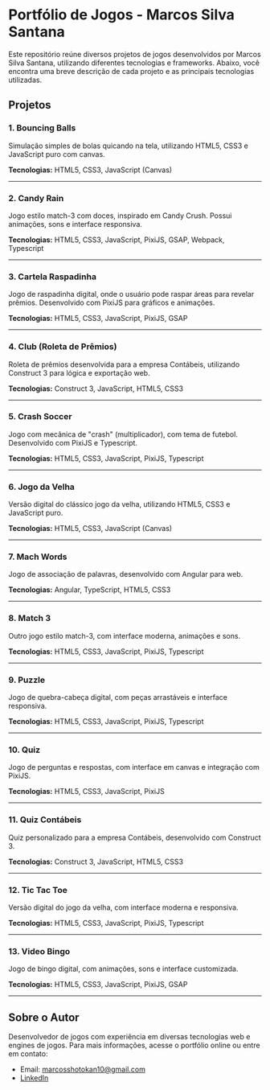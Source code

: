 # Portfólio de Jogos - Marcos Silva Santana

Este repositório reúne diversos projetos de jogos desenvolvidos por Marcos Silva Santana, utilizando diferentes tecnologias e frameworks. Abaixo, você encontra uma breve descrição de cada projeto e as principais tecnologias utilizadas.

## Projetos

### 1. Bouncing Balls
Simulação simples de bolas quicando na tela, utilizando HTML5, CSS3 e JavaScript puro com canvas.

**Tecnologias:** HTML5, CSS3, JavaScript (Canvas)

---

### 2. Candy Rain
Jogo estilo match-3 com doces, inspirado em Candy Crush. Possui animações, sons e interface responsiva.

**Tecnologias:** HTML5, CSS3, JavaScript, PixiJS, GSAP, Webpack, Typescript

---

### 3. Cartela Raspadinha
Jogo de raspadinha digital, onde o usuário pode raspar áreas para revelar prêmios. Desenvolvido com PixiJS para gráficos e animações.

**Tecnologias:** HTML5, CSS3, JavaScript, PixiJS, GSAP

---

### 4. Club (Roleta de Prêmios)
Roleta de prêmios desenvolvida para a empresa Contábeis, utilizando Construct 3 para lógica e exportação web.

**Tecnologias:** Construct 3, JavaScript, HTML5, CSS3

---

### 5. Crash Soccer
Jogo com mecânica de "crash" (multiplicador), com tema de futebol. Desenvolvido com PixiJS e Typescript.

**Tecnologias:** HTML5, CSS3, JavaScript, PixiJS, Typescript

---

### 6. Jogo da Velha
Versão digital do clássico jogo da velha, utilizando HTML5, CSS3 e JavaScript puro.

**Tecnologias:** HTML5, CSS3, JavaScript (Canvas)

---

### 7. Mach Words
Jogo de associação de palavras, desenvolvido com Angular para web.

**Tecnologias:** Angular, TypeScript, HTML5, CSS3

---

### 8. Match 3
Outro jogo estilo match-3, com interface moderna, animações e sons.

**Tecnologias:** HTML5, CSS3, JavaScript, PixiJS, Typescript

---

### 9. Puzzle
Jogo de quebra-cabeça digital, com peças arrastáveis e interface responsiva.

**Tecnologias:** HTML5, CSS3, JavaScript, PixiJS, Typescript

---

### 10. Quiz
Jogo de perguntas e respostas, com interface em canvas e integração com PixiJS.

**Tecnologias:** HTML5, CSS3, JavaScript, PixiJS

---

### 11. Quiz Contábeis
Quiz personalizado para a empresa Contábeis, desenvolvido com Construct 3.

**Tecnologias:** Construct 3, JavaScript, HTML5, CSS3

---

### 12. Tic Tac Toe
Versão digital do jogo da velha, com interface moderna e responsiva.

**Tecnologias:** HTML5, CSS3, JavaScript, PixiJS, Typescript

---

### 13. Video Bingo
Jogo de bingo digital, com animações, sons e interface customizada.

**Tecnologias:** HTML5, CSS3, JavaScript, PixiJS, GSAP

---

## Sobre o Autor

Desenvolvedor de jogos com experiência em diversas tecnologias web e engines de jogos. Para mais informações, acesse o portfólio online ou entre em contato:

- Email: marcosshotokan10@gmail.com
- [LinkedIn](https://www.linkedin.com/in/marcos-santana-815385101/)
